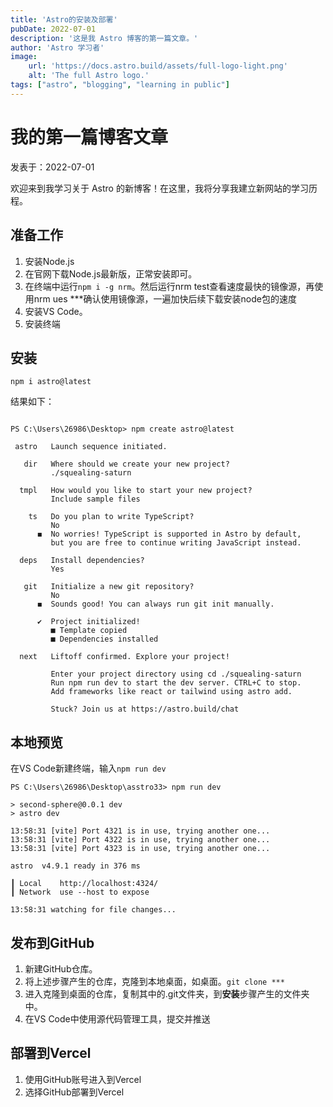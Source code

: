 ```yaml
---
title: 'Astro的安装及部署'
pubDate: 2022-07-01
description: '这是我 Astro 博客的第一篇文章。'
author: 'Astro 学习者'
image:
    url: 'https://docs.astro.build/assets/full-logo-light.png'
    alt: 'The full Astro logo.'
tags: ["astro", "blogging", "learning in public"]
---
```


# 我的第一篇博客文章

 发表于：2022-07-01

 欢迎来到我学习关于 Astro 的新博客！在这里，我将分享我建立新网站的学习历程。

## 准备工作
 1. 安装Node.js
   1. 在官网下载Node.js最新版，正常安装即可。
   2. 在终端中运行`npm i -g nrm`。然后运行nrm test查看速度最快的镜像源，再使用nrm ues ***确认使用镜像源，一遍加快后续下载安装node包的速度
 2. 安装VS Code。
 3. 安装终端

## 安装
```
npm i astro@latest

```
结果如下：
```

PS C:\Users\26986\Desktop> npm create astro@latest

 astro   Launch sequence initiated.

   dir   Where should we create your new project?
         ./squealing-saturn

  tmpl   How would you like to start your new project?
         Include sample files

    ts   Do you plan to write TypeScript?
         No
      ◼  No worries! TypeScript is supported in Astro by default,
         but you are free to continue writing JavaScript instead.

  deps   Install dependencies?
         Yes

   git   Initialize a new git repository?
         No
      ◼  Sounds good! You can always run git init manually.

      ✔  Project initialized!
         ■ Template copied
         ■ Dependencies installed

  next   Liftoff confirmed. Explore your project!

         Enter your project directory using cd ./squealing-saturn
         Run npm run dev to start the dev server. CTRL+C to stop.
         Add frameworks like react or tailwind using astro add.

         Stuck? Join us at https://astro.build/chat
```
 ## 本地预览
 在VS Code新建终端，输入`npm run dev`
 ```
 PS C:\Users\26986\Desktop\asstro33> npm run dev

> second-sphere@0.0.1 dev
> astro dev

13:58:31 [vite] Port 4321 is in use, trying another one...
13:58:31 [vite] Port 4322 is in use, trying another one...
13:58:31 [vite] Port 4323 is in use, trying another one...

 astro  v4.9.1 ready in 376 ms

┃ Local    http://localhost:4324/
┃ Network  use --host to expose

13:58:31 watching for file changes...
```

## 发布到GitHub
1. 新建GitHub仓库。
2. 将上述步骤产生的仓库，克隆到本地桌面，如桌面。`git clone ***`
3. 进入克隆到桌面的仓库，复制其中的.git文件夹，到**安装**步骤产生的文件夹中。
4. 在VS Code中使用源代码管理工具，提交并推送

## 部署到Vercel

1. 使用GitHub账号进入到Vercel
2. 选择GitHub部署到Vercel